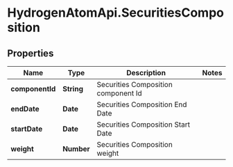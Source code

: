 # HydrogenAtomApi.SecuritiesComposition

## Properties
Name | Type | Description | Notes
------------ | ------------- | ------------- | -------------
**componentId** | **String** | Securities Composition component Id | 
**endDate** | **Date** | Securities Composition End Date | 
**startDate** | **Date** | Securities Composition Start Date | 
**weight** | **Number** | Securities Composition weight | 


